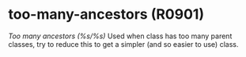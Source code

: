 # too-many-ancestors (R0901)

*Too many ancestors (%s/%s)* Used when class has too many parent
classes, try to reduce this to get a simpler (and so easier to use)
class.
